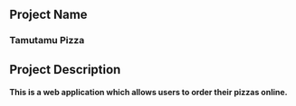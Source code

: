 ##  Project Name
### Tamutamu Pizza

## Project Description
#### This is a web application which allows users to order their pizzas online.
